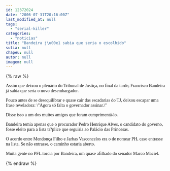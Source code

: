 ```yaml
---
id: 12372024
date: "2006-07-31T20:16:00Z"
last_modified_at: null
tags:
  - "serial-killer"
categories:
  - "noticias"
title: "Bandeira j\u00e1 sabia que seria o escolhido"
sutia: null
chapeu: null
autor: null
imagem: null
---
```

{% raw %}
<p><P><FONT face=Verdana>Assim que deixou o plenário do Tribunal de Justiça, no final da tarde, Francisco Bandeira já sabia que seria o novo desembargador.</FONT></P></p>
<p><P><FONT face=Verdana>Pouco antes de se desequilibrar e quase cair das escadarias do TJ, deixou escapar uma frase reveladora: \"Agora só falta o governador assinar.\"</FONT></P></p>
<p><P><FONT face=Verdana>Disse isso a um dos muitos amigos que foram cumprimentá-lo.</FONT></P></p>
<p><P><FONT face=Verdana>Bandeira temia apenas que o procurador Pedro Henrique Alves, o candidato do governo, fosse eleito para a lista tr?plice que seguiria ao Palácio das Princesas.</FONT></P></p>
<p><P><FONT face=Verdana>O acordo entre Mendonça Filho e Jarbas Vasconcelos era o de nomear PH, caso entrasse na lista. Se não entrasse, o caminho estaria aberto.</FONT></P></p>
<p><P><FONT face=Verdana>Muita gente no PFL torcia por Bandeira, um quase afilhado do senador Marco Maciel.</FONT></P> </p>
{% endraw %}